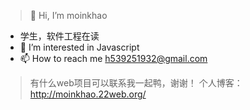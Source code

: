 > 👋 Hi, I’m moinkhao
- 学生，软件工程在读
- 👀 I’m interested in Javascript
- 📫 How to reach me h539251932@gmail.com
> 有什么web项目可以联系我一起鸭，谢谢！
> 个人博客：http://moinkhao.22web.org/
